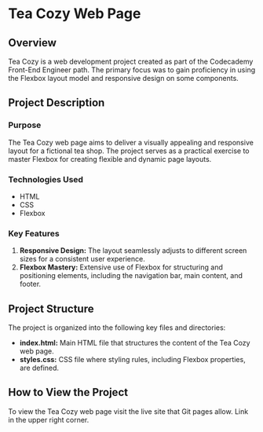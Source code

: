 # Tea Cozy Web Page

## Overview

Tea Cozy is a web development project created as part of the Codecademy Front-End Engineer path. The primary focus was to gain proficiency in using the Flexbox layout model and responsive design on some components.

## Project Description

### Purpose
The Tea Cozy web page aims to deliver a visually appealing and responsive layout for a fictional tea shop. The project serves as a practical exercise to master Flexbox for creating flexible and dynamic page layouts.

### Technologies Used
- HTML
- CSS
- Flexbox

### Key Features
1. **Responsive Design:** The layout seamlessly adjusts to different screen sizes for a consistent user experience.
2. **Flexbox Mastery:** Extensive use of Flexbox for structuring and positioning elements, including the navigation bar, main content, and footer.

## Project Structure

The project is organized into the following key files and directories:

- **index.html:** Main HTML file that structures the content of the Tea Cozy web page.
- **styles.css:** CSS file where styling rules, including Flexbox properties, are defined.

## How to View the Project

To view the Tea Cozy web page visit the live site that Git pages allow. Link in the upper right corner. 
